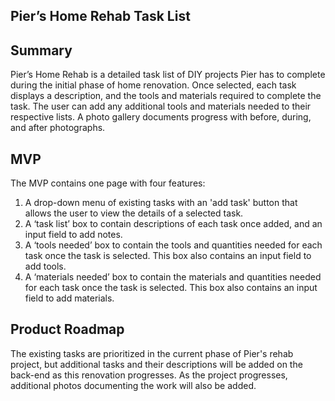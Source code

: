 ## Pier’s Home Rehab Task List

## Summary

Pier’s Home Rehab is a detailed task list of DIY projects Pier has to complete during the initial phase of home renovation. Once selected, each task displays a description, and the tools and materials required to complete the task. The user can add any additional tools and materials needed to their respective lists. A photo gallery documents progress with before, during, and after photographs. 

## MVP

The MVP contains one page with four features:

1) A drop-down menu of existing tasks with an 'add task' button that allows the user to view the details of a selected task.
2) A ‘task list’ box to contain descriptions of each task once added, and an input field to add notes.
3) A ‘tools needed’ box to contain the tools and quantities needed for each task once the task is selected. This box also contains an input field to add tools.
4) A ‘materials needed’ box to contain the materials and quantities needed for each task once the task is selected. This box also contains an input field to add materials.

## Product Roadmap

The existing tasks are prioritized in the current phase of Pier's rehab project, but additional tasks and their descriptions will be added on the back-end as this renovation progresses. As the project progresses, additional photos documenting the work will also be added.
